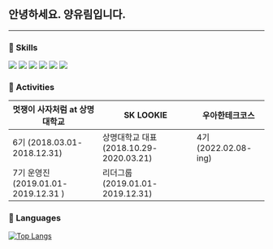 ## 안녕하세요. 양유림입니다.
---
### 💜 Skills
<p>
  <img src="https://img.shields.io/badge/Spring-6DB33F?style=flat-square&logo=Spring&logoColor=white"/>
  <img src="https://img.shields.io/badge/Node.js-339933?style=flat-square&logo=Node.js&logoColor=white"/>
  <img src="https://img.shields.io/badge/MySQL-4479A1?style=flat-square&logo=MySQL&logoColor=white"/>
  <img src="https://img.shields.io/badge/Docker-2496ED?style=flat-square&logo=Docker&logoColor=white"/>
  <img src="https://img.shields.io/badge/Amazon AWS-232F3E?style=flat-square&logo=Amazon AWS&logoColor=white"/>
  <img src="https://img.shields.io/badge/Slack-4A154B?style=flat-square&logo=Slack&logoColor=white"/>
</p>

### 💜 Activities
|      **멋쟁이 사자처럼 at 상명대학교**        |               **SK LOOKIE**                |        **우아한테크코스**      |
| --------------------------------------- |------------------------------------------| ------------------------- |
|        6기 (2018.03.01-2018.12.31)      |    상명대학교 대표 (2018.10.29-2020.03.21)     |     4기 (2022.02.08-ing)    |
|    7기 운영진 (2019.01.01-2019.12.31 )    |      리더그룹 (2019.01.01-2019.12.31)        |                             |

### 💜 Languages
[![Top Langs](https://github-readme-stats.vercel.app/api/top-langs/?username=ulimy&layout=compact)](https://github.com/anuraghazra/github-readme-stats)
